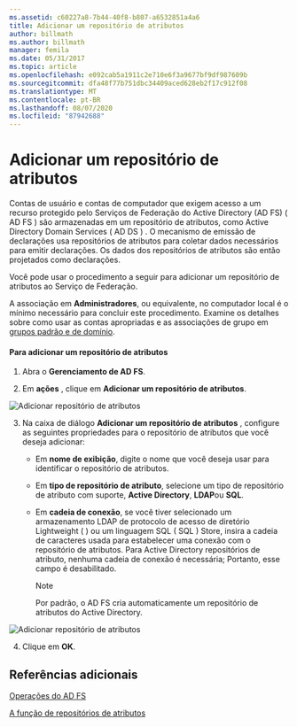 ```yaml
---
ms.assetid: c60227a8-7b44-40f8-b807-a6532851a4a6
title: Adicionar um repositório de atributos
author: billmath
ms.author: billmath
manager: femila
ms.date: 05/31/2017
ms.topic: article
ms.openlocfilehash: e092cab5a1911c2e710e6f3a9677bf9df987609b
ms.sourcegitcommit: dfa48f77b751dbc34409aced628eb2f17c912f08
ms.translationtype: MT
ms.contentlocale: pt-BR
ms.lasthandoff: 08/07/2020
ms.locfileid: "87942688"
---
```

# <a name="add-an-attribute-store"></a>Adicionar um repositório de atributos


Contas de usuário e contas de computador que exigem acesso a um recurso protegido pelo Serviços de Federação do Active Directory (AD FS) \( AD FS \) são armazenadas em um repositório de atributos, como Active Directory Domain Services \( AD DS \) . O mecanismo de emissão de declarações usa repositórios de atributos para coletar dados necessários para emitir declarações. Os dados dos repositórios de atributos são então projetados como declarações.

Você pode usar o procedimento a seguir para adicionar um repositório de atributos ao Serviço de Federação.

A associação em **Administradores**, ou equivalente, no computador local é o mínimo necessário para concluir este procedimento.  Examine os detalhes sobre como usar as contas apropriadas e as associações de grupo em [grupos padrão e de domínio](https://go.microsoft.com/fwlink/?LinkId=83477).

#### <a name="to-add-an-attribute-store"></a>Para adicionar um repositório de atributos

1.  Abra o **Gerenciamento de AD FS**.

2.  Em **ações** , clique em **Adicionar um repositório de atributos**.

![Adicionar repositório de atributos](media/Add-an-Attribute-Store/addstore1.PNG)

3. Na caixa de diálogo **Adicionar um repositório de atributos** , configure as seguintes propriedades para o repositório de atributos que você deseja adicionar:

   -   Em **nome de exibição**, digite o nome que você deseja usar para identificar o repositório de atributos.

   -   Em **tipo de repositório de atributo**, selecione um tipo de repositório de atributo com suporte, **Active Directory**, **LDAP**ou **SQL**.

   -   Em **cadeia de conexão**, se você tiver selecionado um armazenamento LDAP de protocolo de acesso de diretório Lightweight \( \) ou um linguagem SQL \( SQL \) Store, insira a cadeia de caracteres usada para estabelecer uma conexão com o repositório de atributos. Para Active Directory repositórios de atributo, nenhuma cadeia de conexão é necessária; Portanto, esse campo é desabilitado.

       > [!NOTE]
       > Por padrão, o AD FS cria automaticamente um repositório de atributos do Active Directory.

![Adicionar repositório de atributos](media/Add-an-Attribute-Store/addstore2.PNG)

4. Clique em **OK**.

## <a name="additional-references"></a>Referências adicionais

[Operações do AD FS](../ad-fs-operations.md)

[A função de repositórios de atributos](../../ad-fs/technical-reference/The-Role-of-Attribute-Stores.md)
